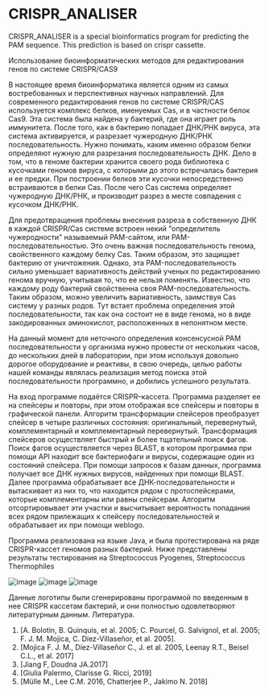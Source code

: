 # CRISPR_ANALISER

CRISPR_ANALISER is a special bioinformatics program for predicting the PAM sequence. This prediction is based on crispr cassette.

Использование биоинформатических методов для редактирования генов по системе CRISPR/CAS9

В настоящее время биоинформатика является одним из самых востребованных и перспективных научных направлений. 
Для современного редактирования генов по системе CRISPR/CAS используется комплекс белков, именуемых Cas, и в частности белок Cas9. Эта система была найдена у бактерий, где она играет роль иммунитета. После того, как в бактерию попадает ДНК/РНК вируса, эта система активируется, и разрезает чужеродную ДНК/РНК последовательность. Нужно понимать, каким именно образом белки определяют нужную для разрезания последовательность ДНК. Дело в том, что в геноме бактерии хранится своего рода библиотека с кусочками геномов вируса, с которыми до этого встречалась бактерия и ее предки. При построении белков эти кусочки непосредственно встраиваются в белки Cas. После чего Cas система определяет чужеродную ДНК/РНК, и производит разрез в месте совпадения с кусочком ДНК/РНК. 

Для предотвращения проблемы  внесения разреза в собственную ДНК в каждой CRISPR/Cas системе встроен некий "определитель чужеродности" называемый PAM-сайтом, или PAM-последовательностью. Это очень важная последовательность генома, свойственного каждому белку Cas. Таким образом, это защищает бактерию от уничтожения. Однако, эта PAM-последовательность сильно уменьшает вариативность действий ученых по редактированию генома вручную, учитывая то, что ее нельзя поменять. Известно, что каждому роду бактерий свойственна своя PAM-последовательность. Таким образом, можно увеличить вариативность, заимствуя Cas систему у разных родов. Тут встает проблема определения этой последовательности, так как она состоит не в виде генома, но в виде закодированных аминокислот, расположенных в непонятном месте. 

На данный момент для неточного определения консенсусной PAM последовательности у организма нужно провести от нескольких часов, до нескольких дней в лаборатории, при этом используя довольно дорогое оборудование и реактивы, в свою очередь, целью работы нашей команды являлась реализация метод поиска этой последовательности программно, и добились успешного результата.

На вход программе подаётся CRISPR–кассета. Программа разделяет ее на спейсеры и повторы, при этом отображая все спейсеры и повторы в графической панели. Алгоритм трансформации спейсеров преобразует спейсер в четыре различных состояния: оригинальный, перевернутый, комплементарный и комплементарный перевернутый. Трансформация спейсеров осуществляет быстрый и более тщательный поиск фагов. Поиск фагов осуществляется через BLAST, в котором программа при помощи API находит все бактериофаги и вирусы, содержащие один из состояний спейсера. При помощи запросов к базам данных, программа получает все ДНК нужных вирусов, найденных при помощи BLAST. Далее программа обрабатывает все ДНК-последовательности и вытаскивает из них то, что находится рядом с протоспейсерами, которые комплементарны или равны спейсерам. Алгоритм отсортировывает эти участки и высчитывает вероятность попадания всех рядом прилежащих к спейсеру последовательностей и обрабатывает их при помощи weblogo.

Программа реализована на языке Java, и была протестирована на ряде CRISPR-кассет геномов разных бактерий. Ниже представлены результаты тестирования на Streptococcus Pyogenes, Streptococcus Thermophiles

![image](https://github.com/user-attachments/assets/2ad117d9-78a9-4935-8798-c18c3cd7e0e1)
![image](https://github.com/user-attachments/assets/57bed07e-2f8c-495c-b510-ae20c0373df0)
![image](https://github.com/user-attachments/assets/a80190be-cbc5-4160-b359-6078bdedf94d)

Данные логотипы были сгенерированы программой по введенным в нее CRISPR кассетам бактерий, и они полностью одовлетворяют литературным данным.
Литература.
1. [A. Bolotin, B. Quinquis, et al. 2005; C. Pourcel, G. Salvignol, et al. 2005; F. J. M. Mojica, C. Díez-Villaseñor, et al. 2005].
2. [Mojica F. J. M., Díez-Villaseñor C., J. et al. 2005, Leenay R.T., Beisel C.L., et al. 2017]
3. [Jiang F, Doudna JA.2017] 
4. [Giulia Palermo, Clarisse G. Ricci, 2019]
5. [Mülle M., Lee C.M. 2016, Chatterjee P., Jakimo N. 2018]
